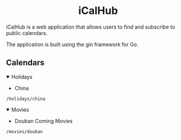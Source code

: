 <h1 align="center">iCalHub</h1>

iCalHub is a web application that allows users to find and subscribe to public calendars.

The application is built using the gin framework for Go.

## Calendars

<details open>
<summary>Holidays</summary>

- China
```shell
/holidays/china
```
</details>

<details open>
<summary>Movies</summary>


- Douban Coming Movies
```shell
/movies/douban
````
</details>

